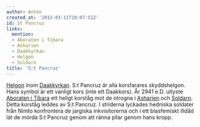 ```yaml
---
author: Anton
created_at: '2012-03-11T18:07:51Z'
id: St Pancruz
links:
  mention:
  - Aboraten i Tibara
  - Asharien
  - Daakkyrkan
  - Helgon
  - Soldarn
title: 'S:t Pancruz'
---
```


[Helgon] inom [Daakkyrkan]. S:t Pancruz är alla korsfarares skyddshelgon. Hans symbol är ett vanligt
kors (inte ett Daakkors). År 2941 e.D. utlyste [Aboraten i Tibara] ett heligt korståg mot de otrogna
i [Asharien] och [Soldarn]. Detta korståg leddes av S:t Pancruz. I striderna lyckades hedniska
soldater från Nimto konfrontera de jargiska inkvisitorerna och i ett blasfemiskt illdåd lät de mörda
S:t Pancruz genom att ränna pilar genom hans kropp.

  [Helgon]: Helgon
  [Daakkyrkan]: Daakkyrkan
  [Aboraten i Tibara]: Aboraten_i_Tibara
  [Asharien]: Asharien
  [Soldarn]: Soldarn
